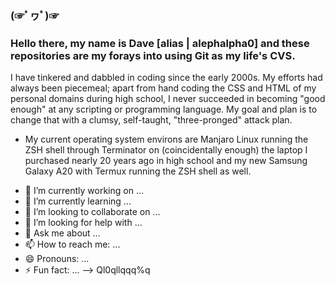 ###  (☞ﾟヮﾟ)☞
### Hello there, my name is Dave [alias | alephalpha0] and these repositories are my forays into using Git as my life's CVS. 
I have tinkered and dabbled in coding since the early 2000s. My efforts had always been piecemeal; apart from hand coding the CSS and HTML of my personal domains during high school, I never succeeded in becoming "good enough" at any scripting or programming language.
My goal and plan is to change that with a clumsy, self-taught, "three-pronged" attack plan.
* My current operating system environs are Manjaro Linux running the ZSH shell through Terminator on (coincidentally enough) the laptop I purchased nearly 20 years ago in high school and my new Samsung Galaxy A20 with Termux running the ZSH shell as well.
- 🔭 I’m currently working on ...
- 🌱 I’m currently learning ...
- 👯 I’m looking to collaborate on ...
- 🤔 I’m looking for help with ...
- 💬 Ask me about ...
- 📫 How to reach me: ...
- 😄 Pronouns: ...
- ⚡ Fun fact: ...
-->
Ql0qllqqq%q
